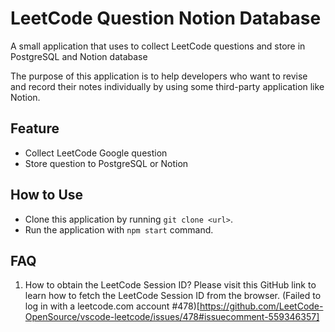 # LeetCode Question Notion Database
A small application that uses to collect LeetCode questions and store in PostgreSQL and Notion database

The purpose of this application is to help developers who want to revise and record their notes individually by using some third-party application like Notion.

## Feature
- Collect LeetCode Google question
- Store question to PostgreSQL or Notion

## How to Use
- Clone this application by running `git clone <url>`.
- Run the application with `npm start` command.

## FAQ
1. How to obtain the LeetCode Session ID?
Please visit this GitHub link to learn how to fetch the LeetCode Session ID from the browser. (Failed to log in with a leetcode.com account #478)[https://github.com/LeetCode-OpenSource/vscode-leetcode/issues/478#issuecomment-559346357]